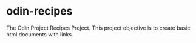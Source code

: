 # odin-recipes
The Odin Project Recipes Project. This project objective is to create basic html documents with links. 
